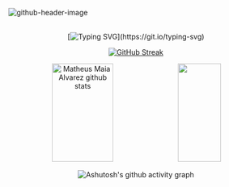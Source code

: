 ![github-header-image](https://github.com/pedrosayuri/pedrosayuri/assets/56764512/47c2e792-4c83-4427-85e3-f8e6a8736e76)
<br>
<br>

<div align="center">

[![Typing SVG](https://readme-typing-svg.herokuapp.com?font=Fira+Code&weight=900&size=35&pause=1000&random=false&width=650&height=100&lines=---------+Ol%C3%A1+Mundo!+---------;Sou+Yuri+Pedrosa+de+Oliveira;%F0%9F%92%BB+Desenvolvedor+Full-Stack+%E2%80%8B%F0%9F%93%B1%E2%80%8B;Especializado+em+Web+e+Mobile.)](https://git.io/typing-svg)

</div>

<div align="center">  
  
[![GitHub Streak](https://github-readme-streak-stats.herokuapp.com?user=pedrosayuri&theme=react&hide_border=true&locale=pt_BR&date_format=j%2Fn%5B%2FY%5D)](https://git.io/streak-stats)

</div>

<div align="center">  
  <img width="49%" height="195px" src="https://github-readme-stats.vercel.app/api?username=pedrosayuri&show_icons=true&count_private=true&hide_border=true&title_color=00bfbf&icon_color=00bfbf&text_color=c9d1d9&bg_color=0d1117" alt="Matheus Maia Alvarez github stats" /> 
  <img width="41%" height="195px" src="https://github-readme-stats.vercel.app/api/top-langs/?username=pedrosayuri&layout=compact&hide_border=true&title_color=00bfbf&text_color=00bfbf&bg_color=0d1117" />
</div>
   
<div align="center" >
   
![Ashutosh's github activity graph](https://ssr-contributions-svg.vercel.app/_/pedrosayuri?chart=3dbar&gap=0.6&scale=2&flatten=2&animation=wave&animation_duration=1&animation_delay=0.05&animation_amplitude=20&animation_frequency=0.5&animation_wave_center=10_0&format=svg&weeks=30&theme=blue) 

</div>
